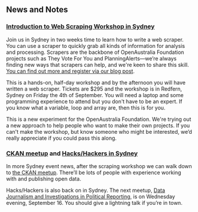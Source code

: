 ## News and Notes

### [Introduction to Web Scraping Workshop in Sydney](https://www.openaustraliafoundation.org.au/2015/08/07/introduction-to-web-scraping-workshop-in-sydney/)

Join us in Sydney in two weeks time to learn how to write a web scraper.
You can use a scraper to quickly grab all kinds of information for analysis and processing.
Scrapers are the backbone of OpenAustralia Foundation projects such as They Vote For You and
PlanningAlerts—we’re always finding new ways that scrapers can help, and we're keen to share this skill.
[You can find out more and register via our blog post](https://www.openaustraliafoundation.org.au/2015/08/07/introduction-to-web-scraping-workshop-in-sydney/).

This is a hands-on, half-day workshop and by the afternoon you will have written a web scraper.
Tickets are $295 and the workshop is in Redfern, Sydney on Friday the 4th of September.
You will need a laptop and some programming experience to attend but you don't have to be an expert.
If you know what a variable, loop and array are, then this is for you.

This is a new experiment for the OpenAustralia Foundation.
We're trying out a new approach to help people who want to make their own projects.
If you can't make the workshop, but know someone who might be interested,
we’d really appreciate if you could pass this along.

### [CKAN meetup](http://www.meetup.com/Australia-Open-Data/events/224662756/) and [Hacks/Hackers in Sydney](http://www.meetup.com/Hacks-Hackers-Sydney/events/224577552/)

In more Sydney event news, after the scraping workshop we can walk down to
[the CKAN meetup](http://www.meetup.com/Australia-Open-Data/events/224662756/).
There’ll be lots of people with experience working with and publishing open data.

Hacks/Hackers is also back on in Sydney. The next meetup,
[Data Journalism and Investigations in Political Reporting](http://www.meetup.com/Hacks-Hackers-Sydney/events/224577552/),
is on Wednesday evening, September 16. You should give a lightning talk if you’re in town.
